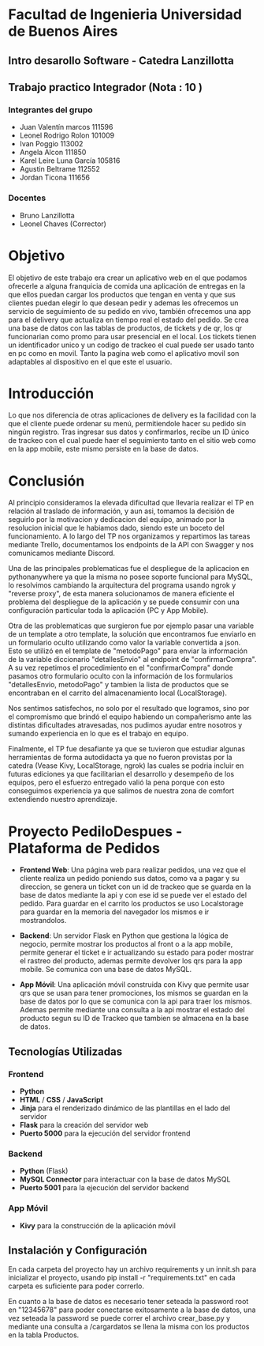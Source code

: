 
# Facultad de Ingenieria Universidad de Buenos Aires
## Intro desarollo Software - Catedra Lanzillotta  
## Trabajo practico Integrador (Nota : 10 )

### Integrantes del grupo

- Juan Valentín marcos 111596 
- Leonel Rodrigo Rolon 101009 
- Ivan Poggio 113002 
- Angela Alcon 111850
- Karel Leire Luna García 105816 
- Agustin Beltrame 112552 
- Jordan Ticona 111656 

### Docentes
- Bruno Lanzillotta
- Leonel Chaves (Corrector)

# Objetivo

El objetivo de este trabajo era crear un aplicativo web en el que podamos ofrecerle a alguna franquicia de comida una aplicación de entregas en la que ellos puedan cargar los productos que tengan en venta y que sus clientes puedan elegir lo que desean pedir y ademas les ofrecemos un servicio de seguimiento de su pedido en vivo, también ofrecemos una app para el delivery que actualiza en tiempo real el estado del pedido.
 Se crea una base de datos con las tablas de productos, de tickets y de qr, los qr funcionarian como promo para usar presencial en el local. Los tickets tienen un identificador unico y un codigo de trackeo el cual puede ser usado tanto en pc como en movil.
Tanto la pagina web como el aplicativo movil son adaptables al dispositivo en el que este el usuario.

# Introducción

Lo que nos diferencia de otras aplicaciones de delivery es la facilidad con la que el cliente puede ordenar su menú, permitiendole hacer su pedido sin ningún registro. Tras ingresar sus datos y confirmarlos, recibe un ID único de trackeo con el cual puede haer el seguimiento tanto en el sitio web como en la app mobile, este mismo persiste en la base de datos.

# Conclusión 

Al principio consideramos la elevada dificultad que llevaria realizar el TP en relación al traslado de información, y aun asi, tomamos la decisión de seguirlo por la motivacion y dedicacion del equipo, animado por la resolucion inicial que le habiamos dado, siendo este un boceto del funcionamiento. A lo largo del TP nos organizamos y repartimos las tareas mediante Trello, documentamos los endpoints de la API con Swagger y nos comunicamos mediante Discord.

Una de las principales problematicas fue el despliegue de la aplicacion en pythonanywhere ya que la misma no posee soporte funcional para MySQL, lo resolvimos cambiando la arquitectura del programa usando ngrok y "reverse proxy", de esta manera solucionamos de manera eficiente el problema del despliegue de la aplicación y se puede consumir con una configuración particular toda la aplicación (PC y App Mobile).

Otra de las problematicas que surgieron fue por ejemplo pasar una variable de un template a otro template, la solución que encontramos fue enviarlo en un formulario oculto utilizando como valor la variable convertida a json. Esto se utilizó en el template de "metodoPago" para enviar la información de la variable diccionario "detallesEnvio" al endpoint de "confirmarCompra". A su vez repetimos el procedimiento en el "confirmarCompra" donde pasamos otro formulario oculto con la información de los formularios "detallesEnvio, metodoPago" y tambien la lista de productos que se encontraban en el carrito del almacenamiento local (LocalStorage).

Nos sentimos satisfechos, no solo por el resultado que logramos, sino por el compromismo que brindó el equipo habiendo un compañerismo ante las distintas dificultades atravesadas, nos pudimos ayudar entre nosotros y sumando experiencia en lo que es el trabajo en equipo. 

Finalmente, el TP fue desafiante ya que se tuvieron que estudiar algunas herramientas de forma autodidacta ya que no fueron provistas por la catedra (Vease Kivy, LocalStorage, ngrok) las cuales se podria incluir en futuras ediciones ya que facilitarian el desarrollo y desempeño de los equipos, pero el esfuerzo entregado valió la pena porque con esto conseguimos experiencia ya que salimos de nuestra zona de comfort extendiendo nuestro aprendizaje. 




# Proyecto PediloDespues - Plataforma de Pedidos

- **Frontend Web**: Una página web para realizar pedidos, una vez que el cliente realiza un pedido poniendo sus datos, como va a pagar y su direccion, se genera un ticket con un id de trackeo que se guarda en la base de datos mediante la api y con ese id se puede ver el estado del pedido. 
Para guardar en el carrito los productos se uso Localstorage para guardar en la memoria del navegador los mismos e ir mostrandolos.

- **Backend**: Un servidor Flask en Python que gestiona la lógica de negocio, permite mostrar los productos al front o a la app mobile, permite generar el ticket e ir actualizando su estado para poder mostrar el rastreo del producto, ademas permite devolver los qrs para la app mobile. 
Se comunica con una base de datos MySQL.

- **App Móvil**: Una aplicación móvil construida con Kivy que permite usar qrs que se usan para tener promociones, los mismos se guardan en la base de datos por lo que se comunica con la api para traer los mismos. Ademas permite mediante una consulta a la api mostrar el estado del producto segun su ID de Trackeo que tambien se almacena en la base de datos.

## Tecnologías Utilizadas

### Frontend
- **Python** 
- **HTML** / **CSS** / **JavaScript**
- **Jinja** para el renderizado dinámico de las plantillas en el lado del servidor
- **Flask** para la creación del servidor web
- **Puerto 5000** para la ejecución del servidor frontend

### Backend
- **Python** (Flask)
- **MySQL Connector** para interactuar con la base de datos MySQL
- **Puerto 5001** para la ejecución del servidor backend

### App Móvil
- **Kivy** para la construcción de la aplicación móvil

## Instalación y Configuración
En cada carpeta del proyecto hay un archivo requirements y un innit.sh para inicializar el proyecto, usando pip install -r "requirements.txt" en cada carpeta es suficiente para poder correrlo.

En cuanto a la base de datos es necesario tener seteada la password root en "12345678" para poder conectarse exitosamente a la base de datos, una vez seteada la password se puede correr el archivo
crear_base.py y mediante una consulta a /cargardatos se llena la misma con los productos en la tabla Productos.

